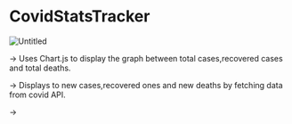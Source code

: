 # CovidStatsTracker

![Untitled](https://user-images.githubusercontent.com/82875466/126436159-4c3dca3e-c212-4915-9282-aa26dc8d7823.png)


-> Uses Chart.js to display the graph between total cases,recovered cases and total deaths.

-> Displays to new cases,recovered ones and new deaths by fetching data from covid API. 

-> 
